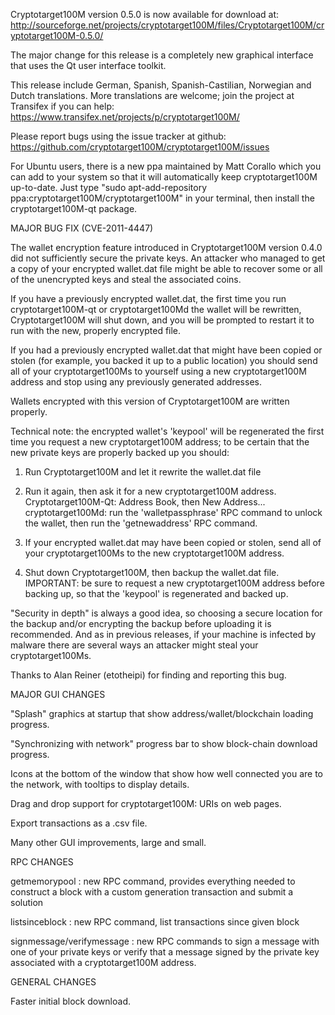 Cryptotarget100M version 0.5.0 is now available for download at:
http://sourceforge.net/projects/cryptotarget100M/files/Cryptotarget100M/cryptotarget100M-0.5.0/

The major change for this release is a completely new graphical interface that uses the Qt user interface toolkit.

This release include German, Spanish, Spanish-Castilian, Norwegian and Dutch translations. More translations are welcome; join the project at Transifex if you can help:
https://www.transifex.net/projects/p/cryptotarget100M/

Please report bugs using the issue tracker at github:
https://github.com/cryptotarget100M/cryptotarget100M/issues

For Ubuntu users, there is a new ppa maintained by Matt Corallo which you can add to your system so that it will automatically keep cryptotarget100M up-to-date.  Just type "sudo apt-add-repository ppa:cryptotarget100M/cryptotarget100M" in your terminal, then install the cryptotarget100M-qt package.

MAJOR BUG FIX  (CVE-2011-4447)

The wallet encryption feature introduced in Cryptotarget100M version 0.4.0 did not sufficiently secure the private keys. An attacker who
managed to get a copy of your encrypted wallet.dat file might be able to recover some or all of the unencrypted keys and steal the
associated coins.

If you have a previously encrypted wallet.dat, the first time you run cryptotarget100M-qt or cryptotarget100Md the wallet will be rewritten, Cryptotarget100M will
shut down, and you will be prompted to restart it to run with the new, properly encrypted file.

If you had a previously encrypted wallet.dat that might have been copied or stolen (for example, you backed it up to a public
location) you should send all of your cryptotarget100Ms to yourself using a new cryptotarget100M address and stop using any previously generated addresses.

Wallets encrypted with this version of Cryptotarget100M are written properly.

Technical note: the encrypted wallet's 'keypool' will be regenerated the first time you request a new cryptotarget100M address; to be certain that the
new private keys are properly backed up you should:

1. Run Cryptotarget100M and let it rewrite the wallet.dat file

2. Run it again, then ask it for a new cryptotarget100M address.
Cryptotarget100M-Qt: Address Book, then New Address...
cryptotarget100Md: run the 'walletpassphrase' RPC command to unlock the wallet,  then run the 'getnewaddress' RPC command.

3. If your encrypted wallet.dat may have been copied or stolen, send  all of your cryptotarget100Ms to the new cryptotarget100M address.

4. Shut down Cryptotarget100M, then backup the wallet.dat file.
IMPORTANT: be sure to request a new cryptotarget100M address before backing up, so that the 'keypool' is regenerated and backed up.

"Security in depth" is always a good idea, so choosing a secure location for the backup and/or encrypting the backup before uploading it is recommended. And as in previous releases, if your machine is infected by malware there are several ways an attacker might steal your cryptotarget100Ms.

Thanks to Alan Reiner (etotheipi) for finding and reporting this bug.

MAJOR GUI CHANGES

"Splash" graphics at startup that show address/wallet/blockchain loading progress.

"Synchronizing with network" progress bar to show block-chain download progress.

Icons at the bottom of the window that show how well connected you are to the network, with tooltips to display details.

Drag and drop support for cryptotarget100M: URIs on web pages.

Export transactions as a .csv file.

Many other GUI improvements, large and small.

RPC CHANGES

getmemorypool : new RPC command, provides everything needed to construct a block with a custom generation transaction and submit a solution

listsinceblock : new RPC command, list transactions since given block

signmessage/verifymessage : new RPC commands to sign a message with one of your private keys or verify that a message signed by the private key associated with a cryptotarget100M address.

GENERAL CHANGES

Faster initial block download.

